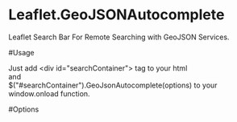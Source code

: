 # Leaflet.GeoJSONAutocomplete
Leaflet Search Bar For Remote Searching with GeoJSON Services.

#Usage

Just add 
\<div id="searchContainer"></div> tag to your html 
<br>and 
<br>$("#searchContainer").GeoJsonAutocomplete(options) to your window.onload function.

#Options

